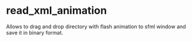 # read_xml_animation
Allows to drag and drop directory with flash animation to sfml window and save it in binary format.
